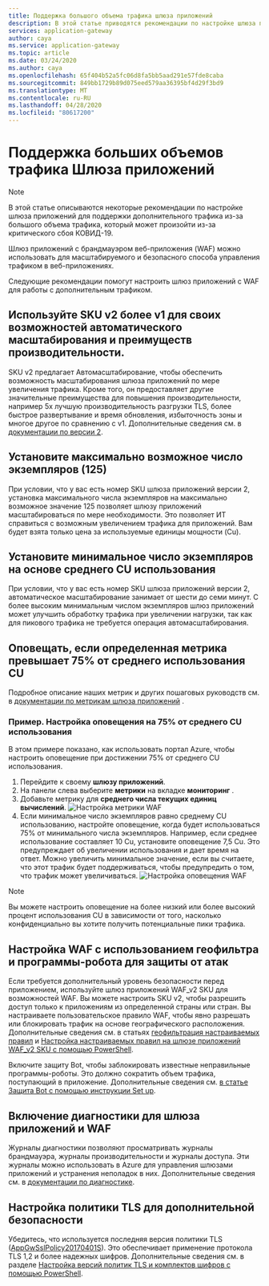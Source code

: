 ```yaml
---
title: Поддержка большого объема трафика шлюза приложений
description: В этой статье приводятся рекомендации по настройке шлюза приложений Azure для поддержки больших объемов трафика в сети.
services: application-gateway
author: caya
ms.service: application-gateway
ms.topic: article
ms.date: 03/24/2020
ms.author: caya
ms.openlocfilehash: 65f404b52a5fc06d8fa5bb5aad291e57fde8caba
ms.sourcegitcommit: 849bb1729b89d075eed579aa36395bf4d29f3bd9
ms.translationtype: MT
ms.contentlocale: ru-RU
ms.lasthandoff: 04/28/2020
ms.locfileid: "80617200"
---
```

# <a name="application-gateway-high-traffic-support"></a>Поддержка больших объемов трафика Шлюза приложений

>[!NOTE]
> В этой статье описываются некоторые рекомендации по настройке шлюза приложений для поддержки дополнительного трафика из-за большого объема трафика, который может произойти из-за критического сбоя КОВИД-19.

Шлюз приложений с брандмауэром веб-приложения (WAF) можно использовать для масштабируемого и безопасного способа управления трафиком в веб-приложениях.

Следующие рекомендации помогут настроить шлюз приложений с WAF для работы с дополнительным трафиком.

## <a name="use-the-v2-sku-over-v1-for-its-autoscaling-capabilities-and-performance-benefits"></a>Используйте SKU v2 более v1 для своих возможностей автоматического масштабирования и преимуществ производительности.
SKU v2 предлагает Автомасштабирование, чтобы обеспечить возможность масштабирования шлюза приложений по мере увеличения трафика. Кроме того, он предоставляет другие значительные преимущества для повышения производительности, например 5x лучшую производительность разгрузки TLS, более быстрое развертывание и время обновления, избыточность зоны и многое другое по сравнению с v1. Дополнительные сведения см. в [документации по версии 2](https://docs.microsoft.com/azure/application-gateway/application-gateway-autoscaling-zone-redundant). 

## <a name="set-maximum-instance-count-to-the-maximum-possible-125"></a>Установите максимально возможное число экземпляров (125)
 
При условии, что у вас есть номер SKU шлюза приложений версии 2, установка максимального числа экземпляров на максимально возможное значение 125 позволяет шлюзу приложений масштабироваться по мере необходимости. Это позволяет ИТ справиться с возможным увеличением трафика для приложений. Вам будет взята только цена за используемые единицы мощности (Cu).  

## <a name="set-your-minimum-instance-count-based-on-your-average-cu-usage"></a>Установите минимальное число экземпляров на основе среднего CU использования

При условии, что у вас есть номер SKU шлюза приложений версии 2, автоматическое масштабирование занимает от шести до семи минут. С более высоким минимальным числом экземпляров шлюз приложений может улучшить обработку трафика при увеличении нагрузки, так как для пикового трафика не требуется операция автомасштабирования.  

## <a name="alert-if-a-certain-metric-surpasses-75-of-average-cu-utilization"></a>Оповещать, если определенная метрика превышает 75% от среднего использования CU 
Подробное описание наших метрик и других пошаговых руководств см. в [документации по метрикам шлюза приложений](https://docs.microsoft.com/azure/application-gateway/application-gateway-metrics#metrics-visualization) . 

### <a name="example-setting-up-an-alert-on-75-of-average-cu-usage"></a>Пример. Настройка оповещения на 75% от среднего CU использования

В этом примере показано, как использовать портал Azure, чтобы настроить оповещение при достижении 75% от среднего CU использования. 
1. Перейдите к своему **шлюзу приложений**.
2. На панели слева выберите **метрики** на вкладке **мониторинг** . 
3. Добавьте метрику для **среднего числа текущих единиц вычислений**. 
![Настройка метрики WAF](./media/application-gateway-covid-guidelines/waf-setup-metrics.png)
4. Если минимальное число экземпляров равно среднему CU использованию, настройте оповещение, когда будет использоваться 75% от минимального числа экземпляров. Например, если среднее использование составляет 10 Cu, установите оповещение 7,5 Cu. Это предупреждает об увеличении использования и дает время на ответ. Можно увеличить минимальное значение, если вы считаете, что этот трафик будет поддерживаться, чтобы предупредить о том, что трафик может увеличиваться. 
![Настройка оповещения WAF](./media/application-gateway-covid-guidelines/waf-setup-monitoring-alert.png)

> [!NOTE]
> Вы можете настроить оповещение на более низкий или более высокий процент использования CU в зависимости от того, насколько конфиденциально вы хотите получить потенциальные пики трафика.

## <a name="set-up-waf-with-geofiltering-and-bot-protection-to-stop-attacks"></a>Настройка WAF с использованием геофильтра и программы-робота для защиты от атак
Если требуется дополнительный уровень безопасности перед приложением, используйте шлюз приложений WAF_v2 SKU для возможностей WAF. Вы можете настроить SKU v2, чтобы разрешить доступ только к приложениям из определенной страны или стран. Вы настраиваете пользовательское правило WAF, чтобы явно разрешать или блокировать трафик на основе географического расположения. Дополнительные сведения см. в статьях [геофильтрация настраиваемых правил](https://docs.microsoft.com/azure/web-application-firewall/ag/geomatch-custom-rules) и [Настройка настраиваемых правил на шлюзе приложений WAF_v2 SKU с помощью PowerShell](https://docs.microsoft.com/azure/web-application-firewall/ag/configure-waf-custom-rules).

Включите защиту Bot, чтобы заблокировать известные неправильные программы-роботы. Это должно сократить объем трафика, поступающий в приложение. Дополнительные сведения см. [в статье Защита Bot с помощью инструкции Set up](https://docs.microsoft.com/azure/web-application-firewall/ag/configure-waf-custom-rules).

## <a name="turn-on-diagnostics-on-application-gateway-and-waf"></a>Включение диагностики для шлюза приложений и WAF

Журналы диагностики позволяют просматривать журналы брандмауэра, журналы производительности и журналы доступа. Эти журналы можно использовать в Azure для управления шлюзами приложений и устранения неполадок в них. Дополнительные сведения см. в [документации по диагностике](https://docs.microsoft.com/azure/application-gateway/application-gateway-diagnostics#diagnostic-logging). 

## <a name="set-up-an-tls-policy-for-extra-security"></a>Настройка политики TLS для дополнительной безопасности
Убедитесь, что используется последняя версия политики TLS ([AppGwSslPolicy20170401S](https://docs.microsoft.com/azure/application-gateway/application-gateway-ssl-policy-overview#appgwsslpolicy20170401s)). Это обеспечивает применение протокола TLS 1,2 и более надежных шифров. Дополнительные сведения см. в разделе [Настройка версий политик TLS и комплектов шифров с помощью PowerShell](https://docs.microsoft.com/azure/application-gateway/application-gateway-configure-ssl-policy-powershell).
